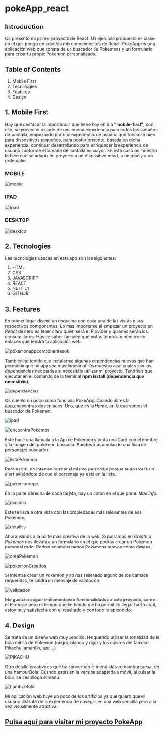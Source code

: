 # pokeApp_react


## Introduction
Os presento mi primer proyecto de React. Un ejercicio propuesto en clase en el que pongo en práctica mis conocimientos de React. PokeApp es una aplicación web que consta de un buscador de Pokemons y un formulario para crear tu propio Pokemon personalizado.

## Table of Contents
1. Mobile First
2. Tecnologies
3. Features
4. Design

## 1. Mobile First

Hay que destacar la importancia que tiene hoy en día **"mobile-first"**, con ello, se provee al usuario de una buena experiencia para todos los tamaños de pantalla, empezando por una experiencia de usuario que funcione bien para dispositivos pequeños, para posteriormente, basada en dicha experiencia, continuar desarrollando para enriquecer la experiencia de usuario conforme el tamaño de pantalla es mayor. En este caso os muestro lo bien que se adapta mi proyecto a un dispositivo móvil, a un ipad y a un ordenador.

### MOBILE

![mobile](https://github.com/Gemagit/pokeApp_react/assets/143506667/db8acdaa-1372-4853-8b38-369710abda3c)

### IPAD

![ipad](https://github.com/Gemagit/pokeApp_react/assets/143506667/97746989-a97e-451f-98bd-29bb4a5dc569)

### DESKTOP

![desktop](https://github.com/Gemagit/pokeApp_react/assets/143506667/700cb34d-efc7-44cb-906e-d8e081987caa)

## 2. Tecnologies

Las tecnologías usadas en esta app son las siguientes:

1. HTML
2. CSS
3. JAVASCRIPT
4. REACT
5. NETIFLY
6. GITHUB


## 3. Features

En primer lugar diseñé un esquema con cada una de las vistas y sus respectivos componentes. Lo más importante al empezar un proyecto en *React* de cero es tener claro quién será el Provider y quiénes serán los consumidores. Has de saber también qué vistas tendrás y número de enlaces que tendrá tu aplicación web.  

![pokemonappcomponentesok](https://github.com/Gemagit/pokeApp_react/assets/143506667/6f490523-809d-45e3-92ae-fc30f7bc2dfe)

También he tenido que instalarme algunas dependencias nuevas que han permitido que mi app sea más funcional. Os muestro aquí cuales son las dependencias necesarias si necesitáis utilizar mi proyecto. Tendríais que ejecutar en el comando de la terminal **npm install (dependencia que necesitéis)**.

![dependencias](https://github.com/Gemagit/pokeApp_react/assets/143506667/394529c7-3f9b-42c2-a081-854afd190793)

Os cuento un poco como funciona PokeApp. Cuando abres la app,encuentras dos enlaces. Uno, que es la *Home*, en la que vemos el buscador de Pokemon. 

![ipad](https://github.com/Gemagit/pokeApp_react/assets/143506667/763453a8-95ed-430e-8077-786b4dfcfb9d)

![encuentraPokemon](https://github.com/Gemagit/pokeApp_react/assets/143506667/74deb3b5-8479-4a1e-a1c4-107f0afb9b30)

Éste hace una llamada a la Api de Pokemon y pinta una Card con el nombre y la imagen del pokemon buscado. Puedes ir acumulando una lista de personajes buscados.

![listaPokemon](https://github.com/Gemagit/pokeApp_react/assets/143506667/984ae7cf-4f79-4024-bc80-1de4e1db865c)

Pero eso sí, no intentes buscar el mismo personaje porque te aparcerá un alert avisándote de que el personaje ya está en la lista.

![pokemonrepe](https://github.com/Gemagit/pokeApp_react/assets/143506667/3124ea6d-bc1d-4eb8-9ae4-50f852d3a5b1)

En la parte derecha de cada tarjeta, hay un botón en el que pone: *Más info*.

![masInfo](https://github.com/Gemagit/pokeApp_react/assets/143506667/335cd329-3c17-4039-b7a0-dfdc9647d162)

Este te lleva a otra vista con las propiedades más relevantes de ese Pokemon.

![detalles](https://github.com/Gemagit/pokeApp_react/assets/143506667/fef0f2c9-bd11-47da-92ae-21c55234041b)

Ahora vamos a la parte más creativa de la web. Si pulsamos en *Create a Pokemon* nos llevará a un formulario en el que podrás crear un Pokemon personalizado. Podrás acumular tantos Pokemons nuevos como desees. 

![creaPokemon](https://github.com/Gemagit/pokeApp_react/assets/143506667/2c223dcb-6cce-41de-81ec-4af00393438c)

![pokemonCreados](https://github.com/Gemagit/pokeApp_react/assets/143506667/526b2107-153b-4d49-be51-a1d576a6e7d9)

Si intentas crear un Pokemon y no has rellenado alguno de los campos requeridos, te saldrá un mensaje de validación. 

![validacion](https://github.com/Gemagit/pokeApp_react/assets/143506667/ef92ddef-31a3-4c81-8946-db0b58185ef3)

Me gustaría seguir implementando funcionalidades a este proyecto, como el Firebase pero el tiempo que he tenido me ha permitido llegar hasta aquí, estoy muy satisfecha con el resultado y con todo lo aprendido.


## 4. Design

Se trata de un diseño web muy sencillo. He querido utilizar la tonalidad de la bola mítica de Pokemon (negro, blanco y rojo) y los colores del famoso Pikachu (amarillo, azul...) 

![PIKACHU](https://github.com/Gemagit/pokeApp_react/assets/143506667/1a220fc8-0317-4b76-8b65-443bddf4a6c0)

Otro detalle creativo es que he convertido el menú clásico hamburguesa, en una hamburBola. Cuando estás en la versión adaptada a móvil, al pulsar la bola, se despliega el menú.


![hamburBola](https://github.com/Gemagit/pokeApp_react/assets/143506667/834b316c-d2d0-4498-94c3-2f13cdc63eb6)

Mi aplicación web huye un poco de los artificios ya que quiero que el usuario disfrute de la experiencia de navegar en una web sencilla pero a la vez visualmente atractiva.


## [Pulsa aquí para visitar mi proyecto PokeApp]()
